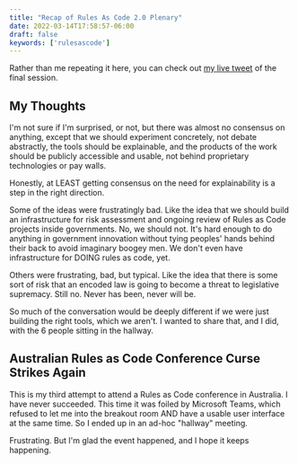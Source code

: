 ```yaml
---
title: "Recap of Rules As Code 2.0 Plenary"
date: 2022-03-14T17:58:57-06:00
draft: false
keywords: ['rulesascode']
---
```


Rather than me repeating it here, you can check out [my live tweet](https://twitter.com/RoundTableLaw/status/1503516444360798210) of the final
session.

## My Thoughts

I'm not sure if I'm surprised, or not, but there was almost no consensus on
anything, except that we should experiment concretely, not debate abstractly, 
the tools should be explainable, and the products of
the work should be publicly accessible and usable, not behind proprietary
technologies or pay walls.

Honestly, at LEAST getting consensus on the need for explainability is a step
in the right direction.

Some of the ideas were frustratingly bad. Like the idea that we should build
an infrastructure for risk assessment and ongoing review of Rules as Code
projects inside governments. No, we should not. It's hard enough to do
anything in government innovation
without tying peoples' hands behind their back to avoid imaginary
boogey men. We don't even have infrastructure for DOING rules as code, yet. 

Others were frustrating, bad, but typical. Like the idea that there is some
sort of risk that an encoded law is going to become a threat to legislative
supremacy. Still no. Never has been, never will be.

So much of the conversation would be deeply different if we were just 
building the right tools, which we aren't. I wanted to share that, and I
did, with the 6 people sitting in the hallway.

## Australian Rules as Code Conference Curse Strikes Again

This is my third attempt to attend a Rules as Code conference in Australia.
I have never succeeded.
This time it was foiled by Microsoft Teams, which refused to let me into the
breakout room AND have a usable user interface at the same time. So I ended
up in an ad-hoc "hallway" meeting.

Frustrating. But I'm glad the event happened, and I hope it keeps happening.